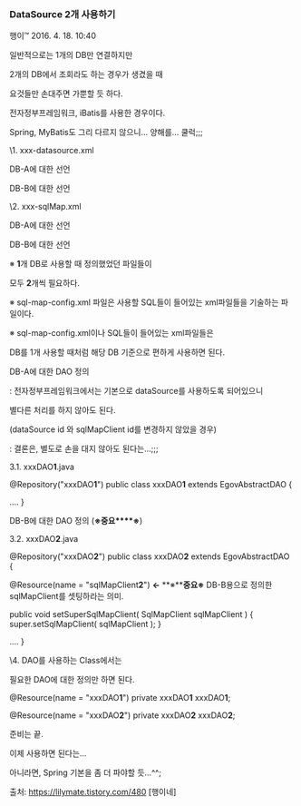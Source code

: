 ### DataSource 2개 사용하기

행이™ 2016. 4. 18. 10:40

일반적으로는 1개의 DB만 연결하지만

2개의 DB에서 조회라도 하는 경우가 생겼을 때

요것들만 손대주면 가뿐할 듯 하다.

 

전자정부프레임워크, iBatis를 사용한 경우이다.

Spring, MyBatis도 그리 다르지 않으니... 양해를... 쿨럭;;;

 

 

\1. xxx-datasource.xml

 

DB-A에 대한 선언
<bean id="dataSource1" class="org.apache.commons.dbcp.BasicDataSource" destroy-method="close">
  <property name="driverClassName" value="JdbcDriverClass정보"/>
  <property name="url" value="접속정보" />
  <property name="username" value="접속ID"/>
  <property name="password" value="접속Password"/>
</bean>


DB-B에 대한 선언
<bean id="dataSource2" class="org.apache.commons.dbcp.BasicDataSource" destroy-method="close">
  <property name="driverClassName" value="JdbcDriverClass정보"/>
  <property name="url" value="접속정보" />
  <property name="username" value="접속ID"/>
  <property name="password" value="접속Password"/>
</bean>

 

 

\2. xxx-sqlMap.xml

 

DB-A에 대한 선언
<bean id="sqlMapClient**1**" class="org.springframework.orm.ibatis.SqlMapClientFactoryBean">
  <property name="configLocation" value="classpath:/egovframework/sqlmap/sql-map-config**1**.xml"/>
  <property name="dataSource" ref="dataSource1"/>
</bean>


DB-B에 대한 선언
<bean id="sqlMapClient**2**" class="org.springframework.orm.ibatis.SqlMapClientFactoryBean">
  <property name="configLocation" value="classpath:/egovframework/sqlmap/sql-map-config**2**.xml"/>
  <property name="dataSource" ref="dataSource2"/>
</bean>

※ **1**개 DB로 사용할 때 정의했었던 파일들이

  모두 **2**개씩 필요하다.

 

※ sql-map-config.xml 파일은 사용할 SQL들이 들어있는 xml파일들을 기술하는 파일이다.

※ sql-map-config.xml이나 SQL들이 들어있는 xml파일들은

  DB를 1개 사용할 때처럼 해당 DB 기준으로 편하게 사용하면 된다.

 

 

 

DB-A에 대한 DAO 정의

: 전자정부프레임워크에서는 기본으로 dataSource를 사용하도록 되어있으니

 별다른 처리를 하지 않아도 된다.

 (dataSource id 와 sqlMapClient id를 변경하지 않았을 경우)

: 결론은, 별도로 손을 대지 않아도 된다는...;;;

3.1. xxxDAO**1**.java

 

@Repository("xxxDAO**1**")
public class xxxDAO**1** extends EgovAbstractDAO {

  ....
}

 

 

DB-B에 대한 DAO 정의 (**※중요****※**)

3.2. xxxDAO**2**.java

 

@Repository("xxxDAO**2**")
public class xxxDAO**2** extends EgovAbstractDAO {

 

  @Resource(name = "sqlMapClient**2**")  **←** **※****중요※**
                             DB-B용으로 정의한 sqlMapClient를 셋팅하라는 의미.

  public void setSuperSqlMapClient( SqlMapClient sqlMapClient ) {
    super.setSqlMapClient( sqlMapClient );
  }

 

  ....
}

 

 

\4. DAO를 사용하는 Class에서는

  필요한 DAO에 대한 정의만 하면 된다.

 

  @Resource(name = "xxxDAO**1**")
  private xxxDAO**1** xxxDAO**1**;

 

  @Resource(name = "xxxDAO**2**")
  private xxxDAO**2** xxxDAO**2**;

 

 

준비는 끝.

이제 사용하면 된다는...

아니라면, Spring 기본을 좀 더 파야할 듯...^^;



출처: https://lilymate.tistory.com/480 [행이네]